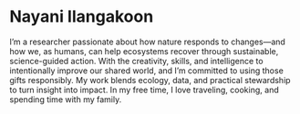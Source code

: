 # Nayani Ilangakoon
I’m a researcher passionate about how nature responds to changes—and how we, as humans, can help ecosystems recover through sustainable, science-guided action. With the creativity, skills, and intelligence to intentionally improve our shared world, and I’m committed to using those gifts responsibly. My work blends ecology, data, and practical stewardship to turn insight into impact. In my free time, I love traveling, cooking, and spending time with my family.

